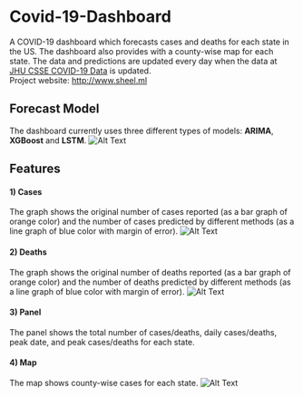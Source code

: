 # Covid-19-Dashboard

A COVID-19 dashboard which forecasts cases and deaths for each state in the US. The dashboard also provides with a county-wise map for each state. The data and predictions are updated every day when the data at [JHU CSSE COVID-19 Data](https://github.com/CSSEGISandData/COVID-19) is updated.  
Project website: http://www.sheel.ml

## Forecast Model
The dashboard currently uses three different types of models: **ARIMA**, **XGBoost** and **LSTM**.
![Alt Text](https://github.com/sheelshah9/Covid-19-Dashboard/blob/master/images/forecast_method.gif)

## Features
#### 1) Cases  
The graph shows the original number of cases reported (as a bar graph of orange color) and the number of cases predicted by different methods (as a line graph of blue color with margin of error).
![Alt Text](https://github.com/sheelshah9/Covid-19-Dashboard/blob/master/images/cases_graph.gif)

#### 2) Deaths  
The graph shows the original number of deaths reported (as a bar graph of orange color) and the number of deaths predicted by different methods (as a line graph of blue color with margin of error).
![Alt Text](https://github.com/sheelshah9/Covid-19-Dashboard/blob/master/images/deaths_graph.gif)

#### 3) Panel  
The panel shows the total number of cases/deaths, daily cases/deaths, peak date, and peak cases/deaths for each state.

#### 4) Map  
The map shows county-wise cases for each state.
![Alt Text](https://github.com/sheelshah9/Covid-19-Dashboard/blob/master/images/maps.gif)
